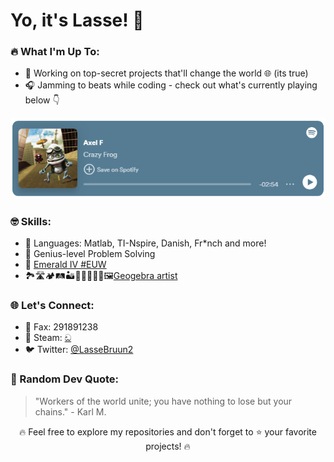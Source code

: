 <!-- Your Introduction -->
# Yo, it's Lasse! 👋

<!-- Dynamic Content -->
### 🔥 What I'm Up To:
- 💼 Working on top-secret projects that'll change the world 🌐 (its true)
- 🎧 Jamming to beats while coding - check out what's currently playing below 👇
  
[![Axel F by Crazy Frog](https://github.com/Lasseb200/Lasseb200/blob/main/ringding.PNG)](https://open.spotify.com/track/06yyE5zi6trHSLGGsvkkO3?si=c9328fcecb47411b)

<!-- Skills -->
### 🤓 Skills:
- 🚀 Languages: Matlab, TI-Nspire, Danish, Fr*nch and more!
- 🧠 Genius-level Problem Solving
- 💎 [Emerald IV #EUW](https://www.leagueofgraphs.com/summoner/euw/gKOphelia-EUW)
- 🏞🛣🏕🛤🏜🌃🌅🌆🌇🎨🖼[Geogebra artist](https://www.geogebra.org/u/lasseb200)

<!-- Connect with Me -->
### 🌐 Let's Connect:
- 📠 Fax: 291891238
- 💨 Steam: [ඩ](https://steamcommunity.com/profiles/76561198164934203)
- 🐦 Twitter: [@LasseBruun2](https://twitter.com/LasseBruun2)

<!-- Random Quote -->
### 📜 Random Dev Quote:
> "Workers of the world unite; you have nothing to lose but your chains." - Karl M.

<!-- Footer -->
<p align="center">
  🔥 Feel free to explore my repositories and don't forget to ⭐️ your favorite projects! 🔥
</p>

